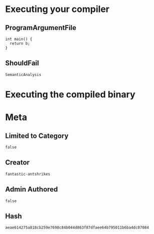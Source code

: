 # Executing your compiler

## ProgramArgumentFile

```
int main() {
  return b;
}
```

## ShouldFail

```
SemanticAnalysis
```

# Executing the compiled binary

# Meta

## Limited to Category

```
false
```

## Creator

```
fantastic-antshrikes
```

## Admin Authored

```
false
```

## Hash

```
aeae614275a818cb259e7698c84b044d863f87dfaee64b795011b6ba4dc07084
```
